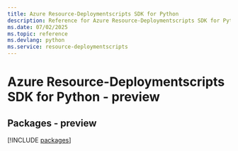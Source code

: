 ```yaml
---
title: Azure Resource-Deploymentscripts SDK for Python
description: Reference for Azure Resource-Deploymentscripts SDK for Python
ms.date: 07/02/2025
ms.topic: reference
ms.devlang: python
ms.service: resource-deploymentscripts
---
```

# Azure Resource-Deploymentscripts SDK for Python - preview
## Packages - preview
[!INCLUDE [packages](resource-deploymentscripts-index.md)]